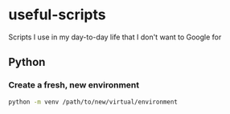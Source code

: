 # useful-scripts
Scripts I use in my day-to-day life that I don't want to Google for

## Python

### Create a fresh, new environment
```zsh
python -m venv /path/to/new/virtual/environment
```
